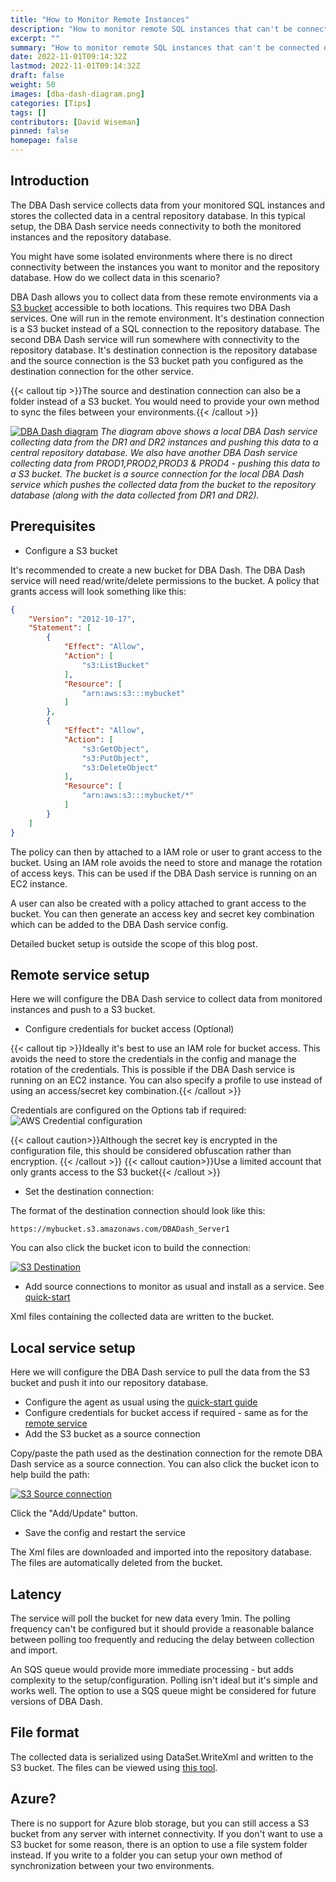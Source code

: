 ```yaml
---
title: "How to Monitor Remote Instances"
description: "How to monitor remote SQL instances that can't be connected directly to the DBA Dash repository"
excerpt: ""
summary: "How to monitor remote SQL instances that can't be connected directly to the DBA Dash repository"
date: 2022-11-01T09:14:32Z
lastmod: 2022-11-01T09:14:32Z
draft: false
weight: 50
images: [dba-dash-diagram.png]
categories: [Tips]
tags: []
contributors: [David Wiseman]
pinned: false
homepage: false
---
```

## Introduction

The DBA Dash service collects data from your monitored SQL instances and stores the collected data in a central repository database.  In this typical setup, the DBA Dash service needs connectivity to both the monitored instances and the repository database.

You might have some isolated environments where there is no direct connectivity between the instances you want to monitor and the repository database.  How do we collect data in this scenario?

DBA Dash allows you to collect data from these remote environments via a [S3 bucket](https://aws.amazon.com/s3/) accessible to both locations.  This requires two DBA Dash services.  One will run in the remote environment.  It's destination connection is a S3 bucket instead of a SQL connection to the repository database. The second DBA Dash service will run somewhere with connectivity to the repository database.  It's destination connection is the repository database and the source connection is the S3 bucket path you configured as the destination connection for the other service.

{{< callout tip >}}The source and destination connection can also be a folder instead of a S3 bucket.  You would need to provide your own method to sync the files between your environments.{{< /callout >}}

[![DBA Dash diagram](dba-dash-diagram.png)](dba-dash-diagram.png)
*The diagram above shows a local DBA Dash service collecting data from the DR1 and DR2 instances and pushing this data to a central repository database.  We also have another DBA Dash service collecting data from PROD1,PROD2,PROD3 & PROD4 - pushing this data to a S3 bucket.  The bucket is a source connection for the local DBA Dash service which pushes the collected data from the bucket to the repository database (along with the data collected from DR1 and DR2).*

## Prerequisites

* Configure a S3 bucket

It's recommended to create a new bucket for DBA Dash.  The DBA Dash service will need read/write/delete permissions to the bucket.  A policy that grants access will look something like this:

```json
{
    "Version": "2012-10-17",
    "Statement": [
        {
            "Effect": "Allow",
            "Action": [
                "s3:ListBucket"
            ],
            "Resource": [
                "arn:aws:s3:::mybucket"
            ]
        },
        {
            "Effect": "Allow",
            "Action": [
                "s3:GetObject",
                "s3:PutObject",
                "s3:DeleteObject"
            ],
            "Resource": [
                "arn:aws:s3:::mybucket/*"
            ]
        }
    ]
}
```

The policy can then by attached to a IAM role or user to grant access to the bucket.  Using an IAM role avoids the need to store and manage the rotation of access keys.  This can be used if the DBA Dash service is running on an EC2 instance.

A user can also be created with a policy attached to grant access to the bucket.  You can then generate an access key and secret key combination which can be added to the DBA Dash service config.

Detailed bucket setup is outside the scope of this blog post.

## Remote service setup

Here we will configure the DBA Dash service to collect data from monitored instances and push to a S3 bucket.

* Configure credentials for bucket access (Optional)

{{< callout tip >}}Ideally it's best to use an IAM role for bucket access.  This avoids the need to store the credentials in the config and manage the rotation of the credentials.  This is possible if the DBA Dash service is running on an EC2 instance.  You can also specify a profile to use instead of using an access/secret key combination.{{< /callout >}}

Credentials are configured on the Options tab if required:
![AWS Credential configuration](aws-cred.png)

{{< callout caution>}}Although the secret key is encrypted in the configuration file, this should be considered obfuscation rather than encryption. {{< /callout >}}
{{< callout caution>}}Use a limited account that only grants access to the S3 bucket{{< /callout >}}

* Set the destination connection:

The format of the destination connection should look like this:

`https://mybucket.s3.amazonaws.com/DBADash_Server1`

You can also click the bucket icon to build the connection:

[![S3 Destination](s3-destination.png)](s3-destination.png)

* Add source connections to monitor as usual and install as a service.  See [quick-start](/docs/setup/quick-start)

Xml files containing the collected data are written to the bucket.

## Local service setup

Here we will configure the DBA Dash service to pull the data from the S3 bucket and push it into our repository database.

* Configure the agent as usual using the [quick-start guide](/docs/setup/quick-start)
* Configure credentials for bucket access if required - same as for the [remote service](#remote-service-setup)
* Add the S3 bucket as a source connection

Copy/paste the path used as the destination connection for the remote DBA Dash service as a source connection.  You can also click the bucket icon to help build the path:

[![S3 Source connection](s3-source.png)](s3-source.png)

Click the "Add/Update" button.

* Save the config and restart the service

The Xml files are downloaded and imported into the repository database.  The files are automatically deleted from the bucket.

## Latency

The service will poll the bucket for new data every 1min. The polling frequency can't be configured but it should provide a reasonable balance between polling too frequently and reducing the delay between collection and import.

An SQS queue would provide more immediate processing - but adds complexity to the setup/configuration.  Polling isn't ideal but it's simple and works well.  The option to use a SQS queue might be considered for future versions of DBA Dash.

## File format

The collected data is serialized using DataSet.WriteXml and written to the S3 bucket.  The files can be viewed using [this tool](https://github.com/trimble-oss/serialized-dataset-viewer).

## Azure?

There is no support for Azure blob storage, but you can still access a S3 bucket from any server with internet connectivity.  If you don't want to use a S3 bucket for some reason, there is an option to use a file system folder instead. If you write to a folder you can setup your own method of synchronization between your two environments.
